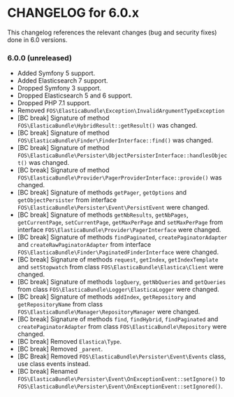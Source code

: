 CHANGELOG for 6.0.x
===================

This changelog references the relevant changes (bug and security fixes) done
in 6.0 versions.

### 6.0.0 (unreleased)

* Added Symfony 5 support.
* Added Elasticsearch 7 support.
* Dropped Symfony 3 support.
* Dropped Elasticsearch 5 and 6 support.
* Dropped PHP 7.1 support.
* Removed `FOS\ElasticaBundle\Exception\InvalidArgumentTypeException`
* [BC break] Signature of method `FOS\ElasticaBundle\HybridResult::getResult()` was changed.
* [BC break] Signature of method `FOS\ElasticaBundle\Finder\FinderInterface::find()` was changed.
* [BC break] Signature of method `FOS\ElasticaBundle\Persister\ObjectPersisterInterface::handlesObject()` was changed.
* [BC break] Signature of method `FOS\ElasticaBundle\Provider\PagerProviderInterface::provide()` was changed.
* [BC break] Signature of methods `getPager`, `getOptions` and `getObjectPersister` from interface `FOS\ElasticaBundle\Persister\Event\PersistEvent` were changed.
* [BC break] Signature of methods `getNbResults`, `getNbPages`, `getCurrentPage`, `setCurrentPage`, `getMaxPerPage` and `setMaxPerPage` from interface `FOS\ElasticaBundle\Provider\PagerInterface` were changed.
* [BC break] Signature of methods `findPaginated`, `createPaginatorAdapter` and `createRawPaginatorAdapter` from interface `FOS\ElasticaBundle\Finder\PaginatedFinderInterface` were changed.
* [BC break] Signature of methods `request`, `getIndex`, `getIndexTemplate` and `setStopwatch` from class `FOS\ElasticaBundle\Elastica\Client` were changed.
* [BC break] Signature of methods `logQuery`, `getNbQueries` and `getQueries` from class `FOS\ElasticaBundle\Logger\ElasticaLogger` were changed.
* [BC break] Signature of methods `addIndex`, `getRepository` and `getRepositoryName` from class `FOS\ElasticaBundle\Manager\RepositoryManager` were changed.
* [BC break] Signature of methods `find`, `findHybrid`, `findPaginated` and `createPaginatorAdapter` from class `FOS\ElasticaBundle\Repository` were changed.
* [BC break] Removed `Elastica\Type`.
* [BC break] Removed `_parent`.
* [BC Break] Removed `FOS\ElasticaBundle\Persister\Event\Events` class, use class events instead.
* [BC break] Renamed `FOS\ElasticaBundle\Persister\Event\OnExceptionEvent::setIgnore()` to `FOS\ElasticaBundle\Persister\Event\OnExceptionEvent::setIgnored()`.
